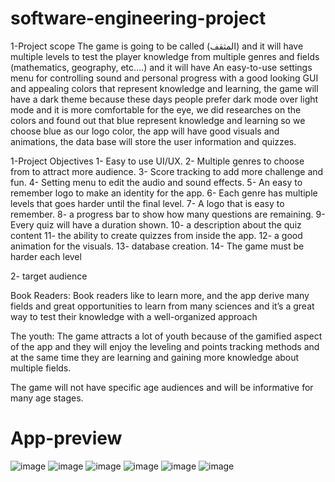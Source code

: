 # software-engineering-project
1-Project scope
The game is going to be called (المثقف) and it will have multiple levels to test the player knowledge from multiple genres and fields (mathematics, geography, etc.…)  and it will have An easy-to-use settings menu for controlling sound and personal progress with a good looking GUI and appealing colors that represent knowledge and learning,  the game will have a dark theme because these days people prefer dark mode over light mode and it is more comfortable for the eye, we did researches on the colors and found out that blue represent knowledge and learning so we choose blue as our logo color, the app will have good visuals and animations, the data base will store the user information and quizzes.
 
1-Project Objectives
1-    Easy to use UI/UX.
2-    Multiple genres to choose from to attract more audience.
3-    Score tracking to add more challenge and fun.
4-    Setting menu to edit the audio and sound effects.
5-    An easy to remember logo to make an identity for the app.
6-    Each genre has multiple levels that goes harder until the final level.
7-    A logo that is easy to remember.
8-    a progress bar to show how many questions are remaining.
9-    Every quiz will have a duration shown.
10-   a description about the quiz content
11-   the ability to create quizzes from inside the app.
12-   a good animation for the visuals.
13-   database creation.
14-   The game must be harder each level
 
 
 
 
2- target audience
 
Book Readers:
Book readers like to learn more, and the app derive many fields and great opportunities to learn from many sciences and it’s a great way to test their knowledge with a well-organized approach
 
The youth:
The game attracts a lot of youth because of the gamified aspect of the app and they will enjoy the leveling and points tracking methods and at the same time they are learning and gaining more knowledge about multiple fields.
 
The game will not have specific age audiences and will be informative for many age stages.

# App-preview
![image](https://github.com/CJ-2/software-engineering-project/assets/56313495/c21f6cd3-ed09-4914-baf1-0bdedd6d9c39)
![image](https://github.com/CJ-2/software-engineering-project/assets/56313495/8b0fe47f-75fd-4037-9f04-6bab65a7dd95)
![image](https://github.com/CJ-2/software-engineering-project/assets/56313495/9ac33d17-67e5-4052-87f2-befe5290f9b2)
![image](https://github.com/CJ-2/software-engineering-project/assets/56313495/052b0233-b0c9-46e3-b953-c4d03f7d372f)
![image](https://github.com/CJ-2/software-engineering-project/assets/56313495/8a99d6fb-0ce3-46fd-8dca-ea600a0c2ee6)
![image](https://github.com/CJ-2/software-engineering-project/assets/56313495/4e7e7263-2a00-4227-8a0a-bce2f9101989)

